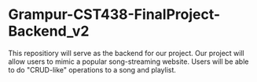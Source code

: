 # Grampur-CST438-FinalProject-Backend_v2
This repositiory will serve as the backend for our project. Our project will allow users to mimic a popular song-streaming website. Users will be able to do "CRUD-like" operations to a song and playlist.  
